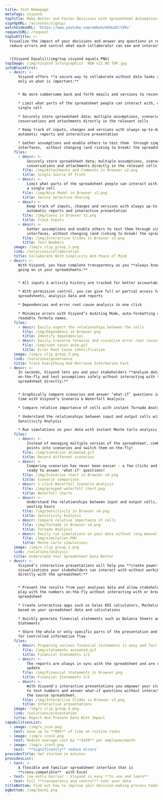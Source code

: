 ```yaml
---
title: Test Homepage
metaTags: visyond
topTitle: Make Better and Faster Decisions with Spreadsheet Automation
signUpURL: /accounts/signup/
watchVideoURL: 'https://www.youtube.com/embed/mIOudZrtVRs'
requestURL: /request
topSubTitle: >-
  Visualize the impact of your decisions and answer any questions in real time,
  reduce errors and control what each collaborator can see and interact with


  ![Visyond Equals](/img/top visyond equals.PNG)
topImage: /img/Visyond Inforgraphics  NEW v21 NO TOP.jpg
infoBlockFirst:
  - descr: >-
      Visyond offers **a secure way to collaborate without data leaks and focus
      only on what is important:**


      * No more cumbersome back and forth emails and versions to reconcile

      * Limit what parts of the spreadsheet people can interact with, down to a
      single cell

      * Securely store spreadsheet data; multiple assumptions, scenarios,
      conversations and attachments directly in the relevant cells

      * Keep track of inputs, changes and versions with always up-to-date
      automatic reports and interactive presentation

      * Gather assumptions and enable others to test them  through simple
      interfaces,  without changing (and risking to break) the spreadsheet
    files:
      - descr: >-
          Securely store spreadsheet data; multiple assumptions, scenarios,
          conversations and attachments directly in the relevant cells
        file: /img/Attachments and Comments in Browser v2.png
        title: Single Source Of Truth
      - descr: >-
          Limit what parts of the spreadsheet people can interact with, down to
          a single cell
        file: /img/Nice Model in Browser v2.png
        title: Secure Selective Sharing
      - descr: >-
          Keep track of inputs, changes and versions with always up-to-date
          automatic reports and interactive presentation
        file: /img/Cases in Browser v2.png
        title: Track Inputs
      - descr: >-
          Gather assumptions and enable others to test them through simple
          interfaces, without changing (and risking to break) the spreadsheet
        file: /img/Interactive Slides in Browser v3.png
        title: Test Numbers
    image: /img/v_clip_group_1.png
    link: /solutions/collaboration
    title: Collaborate With Simplicity And Peace of Mind
  - descr: >-
      With Visyond, you have complete transparency as you **always know what is
      going on in your spreadsheets:** 


      * All inputs & activity history are tracked for better accountability

      * With permission control, you can give full or partial access to
      spreadsheets, analysis data and reports 

      * Dependencies and error root cause analysis in one click

      * Minimize errors with Visyond’s Auditing Mode, auto-formatting and
      readable formula names.
    files:
      - descr: Easily export the relationships between the cells
        file: /img/Dependency in Browser.png
        title: Identify dependencies
      - descr: Easily traverse formulas and visualize error root causes.
        file: /img/root cause anim.gif
        title: Error Root Cause identification
    image: /img/v_clip_group_3.png
    link: /solutions/governance
    title: Track Everything And Retrieve Information Fast
  - descr: >-
      In seconds, Visyond lets you and your stakeholders **analyze data
      on-the-fly and test assumptions safely without interacting with the
      spreadsheet directly:**


      * Graphically compare scenarios and answer ‘what-if’ questions in real
      time with Visyond’s Scenario & Waterfall Analysis

      * Compare relative importance of cells with instant Tornado Analysis

      * Understand the relationships between input and output cells with instant
      Sensitivity Analysis

      * Run simulations on your data with instant Monte Carlo analysis
    files:
      - descr: >-
          Instead of managing multiple version of the spreadsheet, combine data
          points into scenarios and switch them on-the-fly!
        file: /img/scenarios animated.gif
        title: Record different scenarios
      - descr: >-
          Comparing scenarios has never been easier - a few clicks and you are
          ready to answer 'what-if' questions!
        file: /img/Scenarios chart in Browser v4.png
        title: Scenario comparison
      - descr: 1-click Waterfall Scenario Analysis
        file: /img/grouped waterfall chart.png
        title: Waterfall charts
      - descr: >-
          Understand the relationships between input and output cells, without
          wasting hours
        file: /img/Sensitivity in Browser v4.png
        title: Sensitivity Analysis
      - descr: Compare relative importance of cells
        file: /img/Tornado in Browser v4.png
        title: Tornado Analysis
      - descr: Easily run simulations on your data without long manual setups
        file: /img/simulation.PNG
        title: Monte Carlo simulations
    image: /img/v_clip_group_2.png
    link: /solutions/analysis
    title: Understand Your Spreadsheet Data Better
  - descr: >-
      Visyond’s interactive presentations will help you **create powerful
      visualizations your stakeholders can interact with without working
      directly with the spreadsheet:**


      * Present the results from your analyses data and allow stakeholders to
      play with the numbers on-the-fly without interacting with or breaking the
      spreadsheet

      * Create interactive apps such as Sales ROI calculators, Marketing KPIs
      based on your spreadsheet data and calculations

      * Quickly generate financial statements such as Balance Sheets and Income
      Statements 

      * Share the whole or only specific parts of the presentation and report
      for controlled information flow
    files:
      - descr: Preparing various financial statements is easy and fast with Visyond
        file: /img/statements animated.gif
        title: Financial Statements 1/2
      - descr: >-
          The reports are always in sync with the spreadsheet and are easy to
          update
        file: /img/Financial Statements in Browser.png
        title: Financial Statements 2/2
      - descr: >-
          With Visyond's interactive presentations you empower your stakeholders
          to test numbers and answer what-if questions without interacting with
          the source spreadsheet.
        file: /img/Interactive Slides in Browser v3.png
        title: Interactive presentations
    image: /img/v_clip_group_4.png
    link: /solutions/presentation
    title: Report And Present Data With Impact
capabilitiesList:
  - image: /img/v_icon.png
    text: Save up to **80%** of time on routine tasks
  - image: /img/v_icon2.png
    text: Reduce average cost by **$420** per employee/month
  - image: /img/v_icon3.png
    text: '**Significantly** reduce errors'
providesTitle: Get started in minutes
providesList:
  - text: >-
      A flexible and familiar spreadsheet interface that is
      **cross-compatible**  with Excel
  - text: Low entry barrier - Visyond is easy **to use and learn**
  - text: Full **transparency and control** over your data
titleBottom: Find out how to improve your decision-making process today
bgBottom: /img/back2.png
---
```


